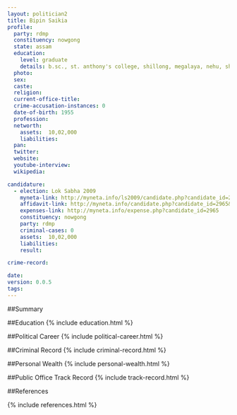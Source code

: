 ```yaml
---
layout: politician2
title: Bipin Saikia
profile: 
  party: rdmp
  constituency: nowgong
  state: assam
  education: 
    level: graduate
    details: b.sc., st. anthony's college, shillong, megalaya, nehu, shillong university, 1974
  photo: 
  sex: 
  caste: 
  religion: 
  current-office-title: 
  crime-accusation-instances: 0
  date-of-birth: 1955
  profession: 
  networth: 
    assets:  10,02,000
    liabilities: 
  pan: 
  twitter: 
  website: 
  youtube-interview: 
  wikipedia: 

candidature: 
  - election: Lok Sabha 2009
    myneta-link: http://myneta.info/ls2009/candidate.php?candidate_id=2965
    affidavit-link: http://myneta.info/candidate.php?candidate_id=2965&scan=original
    expenses-link: http://myneta.info/expense.php?candidate_id=2965
    constituency: nowgong 
    party: rdmp
    criminal-cases: 0
    assets:  10,02,000
    liabilities: 
    result:  

crime-record: 

date: 
version: 0.0.5
tags: 
---
```

##Summary


##Education
{% include education.html %}


##Political Career
{% include political-career.html %}


##Criminal Record
{% include criminal-record.html %}


##Personal Wealth
{% include personal-wealth.html %}


##Public Office Track Record
{% include track-record.html %}


##References


{% include references.html %}